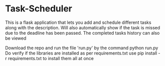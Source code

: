 # Task-Scheduler
This is a flask application that lets you add and schedule different tasks along with the description.
Will also automatically show if the task is missed due to the deadline has been passed.
The completed tasks history can also be viewed


Download the repo and run the file 'run.py' by the command python run.py
Do verify if the libraries are installed as per requirements.txt
use pip install -r requirements.txt to install them all at once
